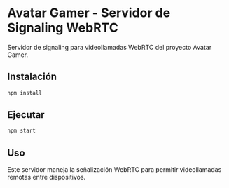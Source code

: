 # Avatar Gamer - Servidor de Signaling WebRTC

Servidor de signaling para videollamadas WebRTC del proyecto Avatar Gamer.

## Instalación

```bash
npm install
```

## Ejecutar

```bash
npm start
```

## Uso

Este servidor maneja la señalización WebRTC para permitir videollamadas remotas entre dispositivos.
